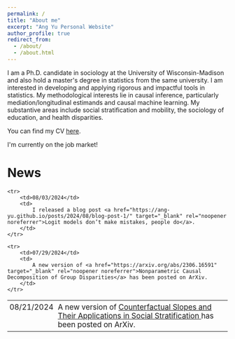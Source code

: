 ```yaml
---
permalink: /
title: "About me"
excerpt: "Ang Yu Personal Website"
author_profile: true
redirect_from: 
  - /about/
  - /about.html
---
```


I am a Ph.D. candidate in sociology at the University of Wisconsin-Madison and also hold a master's degree in statistics from the same university. I am interested in developing and applying rigorous and impactful tools in statistics. My methodological interests lie in causal inference, particularly mediation/longitudinal estimands and causal machine learning. My substantive areas include social stratification and mobility, the sociology of education, and health disparities.

You can find my CV <a href="https://ang-yu.github.io/files/MyCV.pdf" target="_blank" rel="noopener noreferrer">here</a>.
<!-- And [here](https://ang-yu.github.io/files/AngYu_Resume.pdf)'s my industry resume -->

I'm currently on the job market!

<h1>News</h1>
<style>
    .no-border-table {
        border-collapse: collapse;
        width: 100%;
        border: none;
        font-size: 17px; /* Adjust the font size as needed */
    }
    .no-border-table td {
        border: none;
        word-wrap: break-word;
        padding: 5px; /* Adjust the padding as needed */
        vertical-align: top; /* Align text to the top */
    }
</style>
<table class="no-border-table">
    <tr>
        <td>08/21/2024</td>
        <td>
            A new version of <a href="https://arxiv.org/abs/2401.07000" target="_blank" rel="noopener noreferrer">Counterfactual Slopes and Their Applications in Social Stratification
</a> has been posted on ArXiv.
        </td>
    </tr>
  
    <tr>
        <td>08/03/2024</td>
        <td>
            I released a blog post <a href="https://ang-yu.github.io/posts/2024/08/blog-post-1/" target="_blank" rel="noopener noreferrer">Logit models don’t make mistakes, people do</a>.
        </td>
    </tr>
  
    <tr>
        <td>07/29/2024</td>
        <td>
            A new version of <a href="https://arxiv.org/abs/2306.16591" target="_blank" rel="noopener noreferrer">Nonparametric Causal Decomposition of Group Disparities</a> has been posted on ArXiv.
        </td>
    </tr>

</table>

